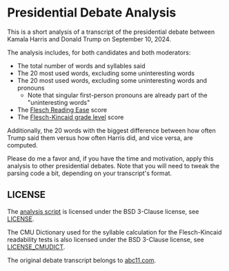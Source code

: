 # Presidential Debate Analysis

This is a short analysis of a transcript of the presidential debate between Kamala Harris and Donald Trump on September 10, 2024.

The analysis includes, for both candidates and both moderators:

- The total number of words and syllables said
- The 20 most used words, excluding some uninteresting words
- The 20 most used words, excluding some uninteresting words and pronouns
  - Note that singular first-person pronouns are already part of the "uninteresting words"
- The [Flesch Reading Ease](https://en.wikipedia.org/wiki/Flesch%E2%80%93Kincaid_readability_tests) score
- The [Flesch-Kincaid grade level](https://en.wikipedia.org/wiki/Flesch%E2%80%93Kincaid_readability_tests) score

Additionally, the 20 words with the biggest difference between how often Trump said them versus how often Harris did, and vice versa, are computed.

Please do me a favor and, if you have the time and motivation, apply this analysis to other presidential debates.
Note that you will need to tweak the parsing code a bit, depending on your transcript's format.

## LICENSE

The [analysis script](./debate_anlyz.py) is licensed under the BSD 3-Clause license, see [LICENSE](./LICENSE).

The CMU Dictionary used for the syllable calculation for the Flesch-Kincaid readability tests is also licensed under the BSD 3-Clause license, see [LICENSE_CMUDICT](./LICENSE_CMUDICT).

The original debate transcript belongs to [abc11.com](https://abc11.com/read-harris-trump-presidential-debate-transcript/15289001/).
